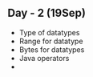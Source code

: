 ## Day - 2 (19Sep) 
- Type of datatypes
- Range for datatype
- Bytes for datatypes
- Java operators
- 
